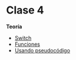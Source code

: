 Clase 4
=================

**Teoría**

- [Switch](https://developer.mozilla.org/es/docs/Web/JavaScript/Referencia/Sentencias/switch)
- [Funciones](https://developer.mozilla.org/es/docs/Web/JavaScript/Referencia/Objetos_globales/Function)
- [Usando pseudocódigo](http://es.slideshare.net/CKGrafico/introduccion-a-la-programacion-pseudocdigo-javascript)
